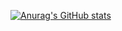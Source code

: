 [![Anurag's GitHub stats](https://github-readme-stats.vercel.app/api?username=harttman&show_icons=true&theme=dracula)](https://github.com/anuraghazra/github-readme-stats)
